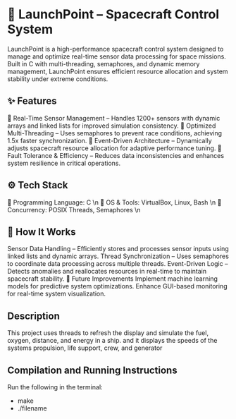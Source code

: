 # 🚀 LaunchPoint – Spacecraft Control System
LaunchPoint is a high-performance spacecraft control system designed to manage and optimize real-time sensor data processing for space missions. Built in C with multi-threading, semaphores, and dynamic memory management, LaunchPoint ensures efficient resource allocation and system stability under extreme conditions.

## ✨ Features
🔹 Real-Time Sensor Management – Handles 1200+ sensors with dynamic arrays and linked lists for improved simulation consistency.
🔹 Optimized Multi-Threading – Uses semaphores to prevent race conditions, achieving 1.5x faster synchronization.
🔹 Event-Driven Architecture – Dynamically adjusts spacecraft resource allocation for adaptive performance tuning.
🔹 Fault Tolerance & Efficiency – Reduces data inconsistencies and enhances system resilience in critical operations.

## ⚙️ Tech Stack
🔹 Programming Language: C \n
🔹 OS & Tools: VirtualBox, Linux, Bash \n
🔹 Concurrency: POSIX Threads, Semaphores \n

## 🚀 How It Works
Sensor Data Handling – Efficiently stores and processes sensor inputs using linked lists and dynamic arrays.
Thread Synchronization – Uses semaphores to coordinate data processing across multiple threads.
Event-Driven Logic – Detects anomalies and reallocates resources in real-time to maintain spacecraft stability.
📌 Future Improvements
Implement machine learning models for predictive system optimizations.
Enhance GUI-based monitoring for real-time system visualization.

## Description
This project uses threads to refresh the display and simulate the fuel, oxygen, distance, and energy in a ship. and it displays the speeds of the systems propulsion, life support, crew, and generator

## Compilation and Running Instructions
Run the following in the terminal: 
- make
- ./filename
